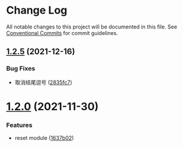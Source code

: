 # Change Log

All notable changes to this project will be documented in this file.
See [Conventional Commits](https://conventionalcommits.org) for commit guidelines.

## [1.2.5](https://github.com/yuanyuxing/eslint-config/compare/v1.2.4...v1.2.5) (2021-12-16)


### Bug Fixes

* 取消结尾逗号 ([2835fc7](https://github.com/yuanyuxing/eslint-config/commit/2835fc7c8f95080e80deb73d49bdac2c49e9d955))





# [1.2.0](https://github.com/yuanyuxing/eslint-config/compare/v1.1.0...v1.2.0) (2021-11-30)


### Features

* reset module ([1637b02](https://github.com/yuanyuxing/eslint-config/commit/1637b02e584a26a1de8312e5fbbcc7ca61860e36))
